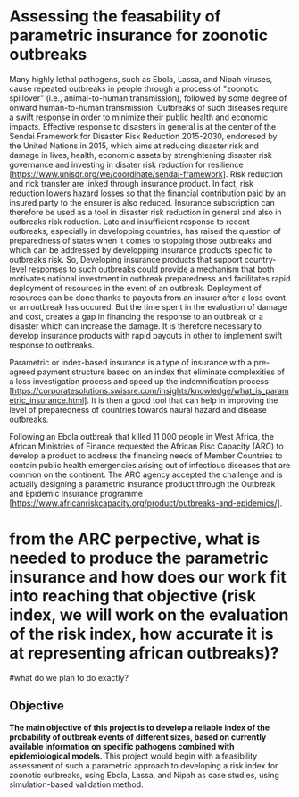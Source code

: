 # Assessing the feasability of parametric insurance for zoonotic outbreaks  #

Many highly lethal pathogens, such as Ebola, Lassa, and Nipah viruses, cause repeated outbreaks in
people through a process of "zoonotic spillover" (i.e., animal-to-human transmission), followed by some
degree of onward human-to-human transmission. Outbreaks of such diseases require a swift response
in order to minimize their public health and economic impacts. Effective response to disasters in general 
is  at the center of the  Sendai Framework for Disaster Risk Reduction 2015-2030, endoresed  by the United Nations in 2015, which aims at  reducing disaster risk and damage in lives, health, economic assets by strenghtening disaster risk governance and  investing in disater risk reduction for resilience [https://www.unisdr.org/we/coordinate/sendai-framework]. Risk reduction and rick transfer are linked through  insurance product. In fact,
risk reduction lowers hazard losses so that  the financial contribution paid  by an insured party to the ensurer is also reduced. Insurance subscription can therefore be used as a tool in disaster risk reduction in general and also in outbreaks risk reduction. Late and insufficient response to recent outbreaks, especially in developping countries,  has raised the question of  preparedness of states when it comes to stopping those outbreaks and which can be addressed by developping insurance products specific to outbreaks risk. So, 
Developing insurance products that
support country-level responses to such outbreaks could provide a mechanism that both motivates
national investment in outbreak preparedness and facilitates rapid deployment of resources in the event
of an outbreak.
Deployment of resources can be done thanks to  payouts from an insurer after a loss event or an outbreak has occured. But  the time spent in the evaluation of damage and cost, creates a gap in financing the response to an outbreak or a disaster which can increase the damage. It is therefore necessary to develop insurance products with  rapid payouts in other to implement swift response to outbreaks. 


 Parametric or index-based insurance is a type of insurance with a pre-agreed payment structure based on an index
that eliminate complexities of a loss investigation process and speed up the indemnification process [https://corporatesolutions.swissre.com/insights/knowledge/what_is_parametric_insurance.html]. It is then  a good tool
that can help in improving the level of  preparedness of countries towards naural hazard and disease outbreaks.

Following an Ebola outbreak that killed 11 000 people in West Africa, the African Ministries of Finance requested the African Risc Capacity (ARC) to develop a product to address the financing needs of Member Countries to contain public health emergencies arising out of infectious diseases that are common on the continent.  The ARC agency accepted the challenge and is actually designing a parametric insurance product through the Outbreak and Epidemic Insurance programme [https://www.africanriskcapacity.org/product/outbreaks-and-epidemics/].  
 
# from the ARC perpective, what is needed to  produce the parametric insurance and how does our work fit into reaching that objective (risk index, we will work on the evaluation of the risk index, how accurate it is at representing african outbreaks)?
#what do we plan to do exactly?

## Objective

**The main objective of this project is to develop a reliable index
of the probability of outbreak events of different sizes, based on currently available information on
specific pathogens combined with epidemiological models.** This project would begin with a feasibility
assessment of such a parametric approach to developing a risk index for zoonotic outbreaks, using
Ebola, Lassa, and Nipah as case studies, using simulation-based validation method.